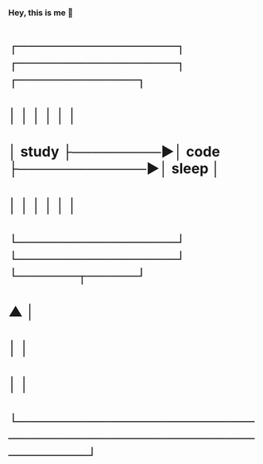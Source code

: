 ### Hey, this is me 👋

<!--
**sholgado/sholgado** is a ✨ _special_ ✨ repository because its `README.md` (this file) appears on your GitHub profile.

Here are some ideas to get you started:

- 🔭 I’m currently working on ...
- 🌱 I’m currently learning ...
- 👯 I’m looking to collaborate on ...
- 🤔 I’m looking for help with ...
- 💬 Ask me about ...
- 📫 How to reach me: ...
- 😄 Pronouns: ...
- ⚡ Fun fact: ...
-->
# ┌────────────────┐          ┌────────────────┐              ┌────────────┐
# │                │          │                │              │            │
# │     study      ├─────────►│      code      ├─────────────►│    sleep   │
# │                │          │                │              │            │
# └────────────────┘          └────────────────┘              └──────┬─────┘
#          ▲                                                         │
#          │                                                         │
#          │                                                         │
#          └─────────────────────────────────────────────────────────┘
